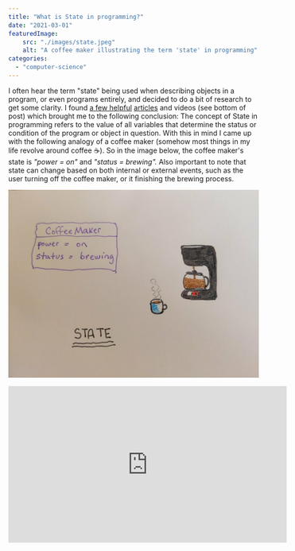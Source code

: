 ```yaml
---
title: "What is State in programming?"
date: "2021-03-01"
featuredImage:
    src: "./images/state.jpeg"
    alt: "A coffee maker illustrating the term 'state' in programming"
categories: 
  - "computer-science"
---
```


I often hear the term "state" being used when describing objects in a program, or even programs entirely, and decided to do a bit of research to get some clarity. I found [a few helpful](https://en.wikipedia.org/wiki/State_(computer_science)#:~:text=The%20contents%20of%20these%20memory,is%20called%20the%20program's%20state.&text=Imperative%20programming%20is%20a%20programming,which%20change%20the%20program%20state.(computer_science)#:~:text=The%20contents%20of%20these%20memory,is%20called%20the%20program's%20state.&text=Imperative%20programming%20is%20a%20programming,which%20change%20the%20program%20state.) [articles](https://www.quora.com/What-is-a-state-in-computer-science) and videos (see bottom of post) which brought me to the following conclusion: The concept of State in programming refers to the value of all variables that determine the status or condition of the program or object in question. With this in mind I came up with the following analogy of a coffee maker (somehow most things in my life revolve around coffee ☕️). So in the image below, the coffee maker's state is _"power = on"_ and _"status = brewing"._ Also important to note that state can change based on both internal or external events, such as the user turning off the coffee maker, or it finishing the brewing process.

![A coffee maker’s state can be described as “brewing” and/or “on”.](images/state.jpeg)

<iframe width="560" height="315" src="https://www.youtube.com/embed/jRtdbSKWFqk" title="YouTube video player" frameborder="0" allow="accelerometer; autoplay; clipboard-write; encrypted-media; gyroscope; picture-in-picture; web-share" allowfullscreen></iframe>
